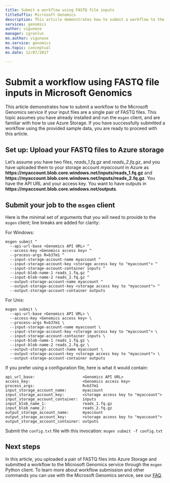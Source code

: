 ```yaml
---
title: Submit a workflow using FASTQ file inputs
titleSuffix: Microsoft Genomics
description: This article demonstrates how to submit a workflow to the Microsoft Genomics service if your input files are a single pair of FASTQ files. 
services: genomics
author: vigunase
manager: cgronlun
ms.author: vigunase
ms.service: genomics
ms.topic: conceptual
ms.date: 12/07/2017

---
```


# Submit a workflow using FASTQ file inputs in Microsoft Genomics

This article demonstrates how to submit a workflow to the Microsoft Genomics service if your input files are a single pair of FASTQ files. This topic assumes you have already installed and run the `msgen` client, and are familiar with how to use Azure Storage. If you have successfully submitted a workflow using the provided sample data, you are ready to proceed with this article. 

## Set up: Upload your FASTQ files to Azure storage
Let’s assume you have two files, *reads_1.fq.gz* and *reads_2.fq.gz*, and you have uploaded them to your storage account *myaccount* in Azure as **https://<span></span>myaccount.blob.core<span></span>.windows<span></span>.net<span></span>/inputs/reads_1<span></span>.fq<span></span>.gz<span></span>** and **https://<span></span>myaccount.blob.core.<span></span>windows<span></span>.net/<span></span>inputs/<span></span>reads_2.fq<span></span>.gz<span></span>**. You have the API URL and your access key. You want to have outputs in **https://<span></span>myaccount.blob.core<span></span>.windows<span></span>.net<span></span>/outputs<span></span>**.


## Submit your job to the `msgen` client 

Here is the minimal set of arguments that you will need to provide to the `msgen` client; line breaks are added for clarity:

For Windows:

```
msgen submit ^
  --api-url-base <Genomics API URL> ^
  --access-key <Genomics access key> ^
  --process-args R=b37m1 ^
  --input-storage-account-name myaccount ^
  --input-storage-account-key <storage access key to "myaccount"> ^
  --input-storage-account-container inputs ^
  --input-blob-name-1 reads_1.fq.gz ^
  --input-blob-name-2 reads_2.fq.gz ^
  --output-storage-account-name myaccount ^
  --output-storage-account-key <storage access key to "myaccount"> ^
  --output-storage-account-container outputs
```

For Unix:

```
msgen submit \
  --api-url-base <Genomics API URL> \
  --access-key <Genomics access key> \
  --process-args R=b37m1 \
  --input-storage-account-name myaccount \
  --input-storage-account-key <storage access key to "myaccount"> \
  --input-storage-account-container inputs \
  --input-blob-name-1 reads_1.fq.gz \
  --input-blob-name-2 reads_2.fq.gz \
  --output-storage-account-name myaccount \
  --output-storage-account-key <storage access key to "myaccount"> \
  --output-storage-account-container outputs
```


If you prefer using a configuration file, here is what it would contain:

```
api_url_base:                     <Genomics API URL>
access_key:                       <Genomics access key>
process_args:                     R=b37m1
input_storage_account_name:       myaccount
input_storage_account_key:        <storage access key to "myaccount">
input_storage_account_container:  inputs
input_blob_name_1:                reads_1.fq.gz
input_blob_name_2:                reads_2.fq.gz
output_storage_account_name:      myaccount
output_storage_account_key:       <storage access key to "myaccount">
output_storage_account_container: outputs
```

Submit the `config.txt` file with this invocation: `msgen submit -f config.txt`

## Next steps
In this article, you uploaded a pair of FASTQ files into Azure Storage and submitted a workflow to the Microsoft Genomics service through the `msgen` Python client. To learn more about workflow submission and other commands you can use with the Microsoft Genomics service, see our [FAQ](frequently-asked-questions-genomics.yml). 
